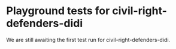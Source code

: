 # Playground tests for civil-right-defenders-didi
We are still awaiting the first test run for civil-right-defenders-didi.
